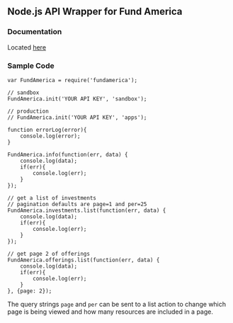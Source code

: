 ## Node.js API Wrapper for Fund America


### Documentation
Located [here](https://apps.fundamerica.com/support/documentation)


### Sample Code
```
var FundAmerica = require('fundamerica');

// sandbox
FundAmerica.init('YOUR API KEY', 'sandbox');

// production
// FundAmerica.init('YOUR API KEY', 'apps');

function errorLog(error){
    console.log(error);
}

FundAmerica.info(function(err, data) {
    console.log(data);
    if(err){
        console.log(err);
    }
});

// get a list of investments
// pagination defaults are page=1 and per=25
FundAmerica.investments.list(function(err, data) {
    console.log(data);
    if(err){
        console.log(err);
    }
});

// get page 2 of offerings
FundAmerica.offerings.list(function(err, data) {
    console.log(data);
    if(err){
        console.log(err);
    }
}, {page: 2});
```

The query strings `page` and `per` can be sent to a list action to change which page is being viewed and how many resources are included in a page.

